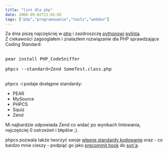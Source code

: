 ```yaml
---
title: "lint dla php"
date: 2008-09-02T21:01:02
tags: ["php","programowanie","tools","webdev"]
---
```

<html><body><p>Za dnia piszę najczęściej w <a href="http://php.net">php</a> i zazdroszczę <a href="http://python.org/">pythonowi</a> <a href="http://www.logilab.org/857">pylinta</a>.<br>
Z ciekawości zagooglałem i znalazłem rozwiązanie dla PHP sprawdzające Coding Standard:</p>

<pre>

pear install PHP_CodeSniffer

phpcs --standard=Zend SomeTest.class.php

</pre>

<p><em>phpcs -i</em> podaje dostępne standardy:</p>

<ul><li>PEAR</li>

<li>MySource</li>

<li>PHPCS</li>

<li>Squiz</li>

<li>Zend</li>

</ul><p>Mi najbardzie odpowiada Zend co widać po wynikach lintowania, najczęściej 0 ostrzeżeń i błędów ;).</p>

<p>phpcs pozwala także tworzyć swoje <a href="http://pear.php.net/manual/en/package.php.php-codesniffer.coding-standard-tutorial.php">własne standardy kodowanie</a> oraz - co bardzo mnie cieszy - podpiąć go jako <a href="http://pear.php.net/manual/en/package.php.php-codesniffer.svn-pre-commit.php">precommit hook</a> do <a href="http://subversion.tigris.org/">svn'a</a>.</p></body></html>
